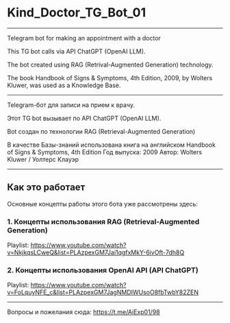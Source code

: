 # Kind_Doctor_TG_Bot_01

---

Telegram bot for making an appointment with a doctor

This TG bot calls via API  ChatGPT  (OpenAI LLM).

The bot created using RAG (Retrival-Augmented Generation) technology.

The book Handbook of Signs & Symptoms, 4th Edition, 2009, by Wolters Kluwer, was used as a Knowledge Base.

---

Telegram-бот для записи на прием к врачу.

Этот TG bot вызывает по API ChatGPT (OpenAI LLM). 

Bot создан  по технологии RAG (Retrieval-Augmented Generation)

В качестве Базы-знаний использована книга на английском Handbook of Signs & Symptoms, 4th Edition
Год выпуска: 2009
Автор: Wolters Kluwer / Уолтерс Клауэр

___
## Как это работает
Основные концепты работы этого бота уже рассмотрены здесь:

### 1. Концепты использования RAG (Retrieval-Augmented Generation)

Playlist: https://www.youtube.com/watch?v=NkjkqsLCweQ&list=PLAzpexGM7Jai1qgfxMkY-6ivOft-7dh8Q 

### 2. Концепты использования OpenAI API (API ChatGPT)

Playlist: https://www.youtube.com/watch?v=FoLquyNFE_c&list=PLAzpexGM7JagNMDIWUsoO8fbTwbY82ZEN

---
Вопросы и пожелания сюда:  https://t.me/AiExp01/98